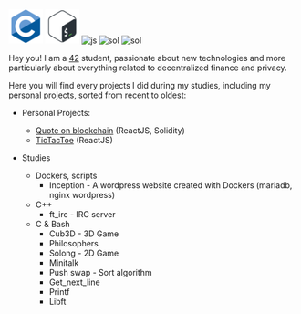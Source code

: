 <p align="left">
  <img src="https://raw.githubusercontent.com/devicons/devicon/2809b567852a4648062a2d3e7c1c531367458c0b/icons/c/c-original.svg" alt="c" width="60" height="60" />
  <img src="https://raw.githubusercontent.com/devicons/devicon/2809b567852a4648062a2d3e7c1c531367458c0b/icons/bash/bash-original.svg" alt="bash" width="60" height="60" />
  <img src="https://cdn.jsdelivr.net/gh/devicons/devicon/icons/javascript/javascript-original.svg" alt="js" width="60" height="60" />
  <img src="https://i.ibb.co/SNYZBxV/pngaaa-com-4112291.png" alt="sol" width="60" height="60" />
  
  <img src="https://cdn.jsdelivr.net/gh/devicons/devicon/icons/react/react-original-wordmark.svg" alt="sol" width="60" height="60"/>
      
</p>

Hey you!
I am a [42](https://42.fr) student, passionate about new technologies and more particularly about everything related to decentralized finance and privacy.

Here you will find every projects I did during my studies, including my personal projects, sorted from recent to oldest:

- Personal Projects:
  - [Quote on blockchain](https://github.com/matopop/wave-website) (ReactJS, Solidity)
  - [TicTacToe](https://github.com/matopop/tictactoe) (ReactJS)

- Studies
  - Dockers, scripts
    - Inception - A wordpress website created with Dockers (mariadb, nginx wordpress)
  - C++
    - ft_irc - IRC server 
  - C & Bash
    - Cub3D - 3D Game
    - Philosophers
    - Solong - 2D Game
    - Minitalk
    - Push swap - Sort algorithm
    - Get_next_line
    - Printf
    - Libft



